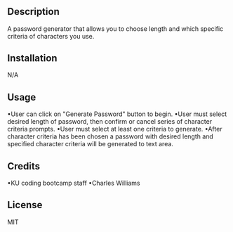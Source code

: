 # <Password Generator>

## Description

A password generator that allows you to choose length and which specific criteria of characters you use.

## Installation

N/A

## Usage

•User can click on "Generate Password" button to begin. 
•User must select desired length of password, then confirm or cancel series of character criteria prompts. •User must select at least one criteria to generate. 
•After character criteria has been chosen a password with desired length and specified character criteria will be generated to text area.

## Credits

•KU coding bootcamp staff
•Charles Williams

## License

MIT

